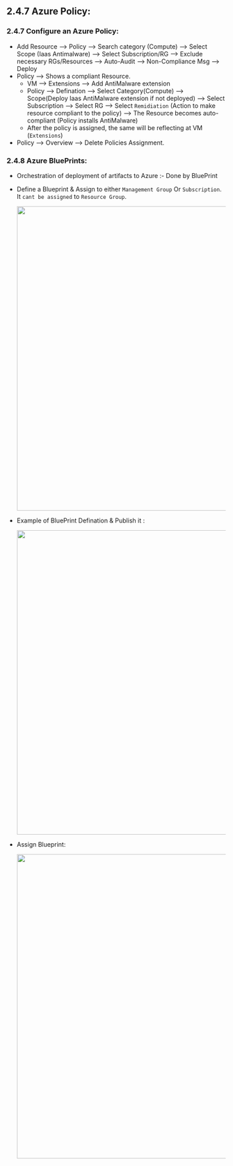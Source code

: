 ## 2.4.7 Azure Policy:

### 2.4.7 Configure an Azure Policy:

* Add Resource --> Policy --> Search category (Compute) --> Select Scope (Iaas Antimalware) --> Select Subscription/RG --> Exclude necessary RGs/Resources --> Auto-Audit --> Non-Compliance Msg --> Deploy
* Policy --> Shows a compliant Resource.
  * VM --> Extensions --> Add AntiMalware extension
  * Policy --> Defination --> Select Category(Compute) --> Scope(Deploy Iaas AntiMalware extension if not deployed) --> Select Subscription --> Select RG --> Select `Remidiation` (Action to make resource compliant to the policy) --> The Resource becomes auto-compliant (Policy installs AntiMalware)
  * After the policy is assigned, the same will be reflecting at VM (`Extensions`)
* Policy --> Overview --> Delete Policies Assignment.


### 2.4.8 Azure BluePrints:

* Orchestration of deployment of artifacts to Azure :- Done by BluePrint
* Define a Blueprint & Assign to either `Management Group` Or `Subscription`. It `cant be assigned` to `Resource Group`.

  <img src="https://user-images.githubusercontent.com/24938159/120071167-a1b70980-c0ab-11eb-9757-b9ca8d70a419.png" width="700">

* Example of BluePrint Defination & Publish it :

  <img src="https://user-images.githubusercontent.com/24938159/123470098-8dfeb480-d611-11eb-83fd-e4d665e1ef32.png" width="700">

* Assign Blueprint:

  <img src="https://user-images.githubusercontent.com/24938159/123470446-0cf3ed00-d612-11eb-997d-266e60e77c3b.png" width="700">
